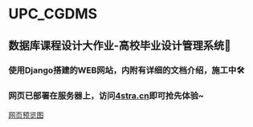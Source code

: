# UPC_CGDMS
## 数据库课程设计大作业-高校毕业设计管理系统🤗
### 使用Django搭建的WEB网站，内附有详细的文档介绍，施工中🛠️
### 网页已部署在服务器上，访问[4stra.cn](www.4stra.cn)即可抢先体验~
[网页预览图](preview.png)

